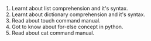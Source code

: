 1. Learnt about list comprehension and it's syntax.
2. Learnt about dictionary comprehension and it's syntax.
2. Read about touch command manual.
3. Got to know about for-else concept in python.
4. Read about cat command manual.

